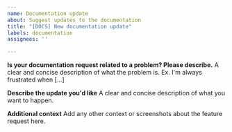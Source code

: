 ```yaml
---
name: Documentation update
about: Suggest updates to the documentation
title: "[DOCS] New documentation update"
labels: documentation
assignees: ''

---
```


**Is your documentation request related to a problem? Please describe.**
A clear and concise description of what the problem is. Ex. I'm always frustrated when [...]

**Describe the update you'd like**
A clear and concise description of what you want to happen.

**Additional context**
Add any other context or screenshots about the feature request here.
